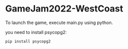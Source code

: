 # GameJam2022-WestCoast

To launch the game, execute main.py using python.

you need to install psycopg2:

    pip install psycopg2
